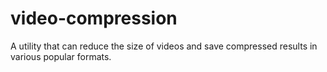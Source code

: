 # video-compression
A utility that can reduce the size of videos and save compressed results in various popular formats.
